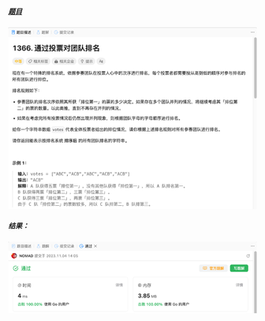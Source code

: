 ##### [题目](https://leetcode.cn/problems/rank-teams-by-votes/description/)
![pic](img.png)
##### 结果：
![pic](result.png)